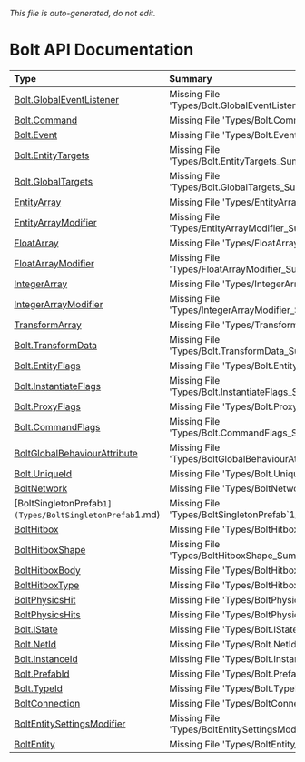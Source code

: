 *This file is auto-generated, do not edit.*

# Bolt API Documentation
| Type | Summary |
|:-----|:--------|
|[Bolt.GlobalEventListener](Types/Bolt.GlobalEventListener.md)|Missing File 'Types/Bolt.GlobalEventListener_Summary.md'|
|[Bolt.Command](Types/Bolt.Command.md)|Missing File 'Types/Bolt.Command_Summary.md'|
|[Bolt.Event](Types/Bolt.Event.md)|Missing File 'Types/Bolt.Event_Summary.md'|
|[Bolt.EntityTargets](Types/Bolt.EntityTargets.md)|Missing File 'Types/Bolt.EntityTargets_Summary.md'|
|[Bolt.GlobalTargets](Types/Bolt.GlobalTargets.md)|Missing File 'Types/Bolt.GlobalTargets_Summary.md'|
|[EntityArray](Types/EntityArray.md)|Missing File 'Types/EntityArray_Summary.md'|
|[EntityArrayModifier](Types/EntityArrayModifier.md)|Missing File 'Types/EntityArrayModifier_Summary.md'|
|[FloatArray](Types/FloatArray.md)|Missing File 'Types/FloatArray_Summary.md'|
|[FloatArrayModifier](Types/FloatArrayModifier.md)|Missing File 'Types/FloatArrayModifier_Summary.md'|
|[IntegerArray](Types/IntegerArray.md)|Missing File 'Types/IntegerArray_Summary.md'|
|[IntegerArrayModifier](Types/IntegerArrayModifier.md)|Missing File 'Types/IntegerArrayModifier_Summary.md'|
|[TransformArray](Types/TransformArray.md)|Missing File 'Types/TransformArray_Summary.md'|
|[Bolt.TransformData](Types/Bolt.TransformData.md)|Missing File 'Types/Bolt.TransformData_Summary.md'|
|[Bolt.EntityFlags](Types/Bolt.EntityFlags.md)|Missing File 'Types/Bolt.EntityFlags_Summary.md'|
|[Bolt.InstantiateFlags](Types/Bolt.InstantiateFlags.md)|Missing File 'Types/Bolt.InstantiateFlags_Summary.md'|
|[Bolt.ProxyFlags](Types/Bolt.ProxyFlags.md)|Missing File 'Types/Bolt.ProxyFlags_Summary.md'|
|[Bolt.CommandFlags](Types/Bolt.CommandFlags.md)|Missing File 'Types/Bolt.CommandFlags_Summary.md'|
|[BoltGlobalBehaviourAttribute](Types/BoltGlobalBehaviourAttribute.md)|Missing File 'Types/BoltGlobalBehaviourAttribute_Summary.md'|
|[Bolt.UniqueId](Types/Bolt.UniqueId.md)|Missing File 'Types/Bolt.UniqueId_Summary.md'|
|[BoltNetwork](Types/BoltNetwork.md)|Missing File 'Types/BoltNetwork_Summary.md'|
|[BoltSingletonPrefab`1](Types/BoltSingletonPrefab`1.md)|Missing File 'Types/BoltSingletonPrefab`1_Summary.md'|
|[BoltHitbox](Types/BoltHitbox.md)|Missing File 'Types/BoltHitbox_Summary.md'|
|[BoltHitboxShape](Types/BoltHitboxShape.md)|Missing File 'Types/BoltHitboxShape_Summary.md'|
|[BoltHitboxBody](Types/BoltHitboxBody.md)|Missing File 'Types/BoltHitboxBody_Summary.md'|
|[BoltHitboxType](Types/BoltHitboxType.md)|Missing File 'Types/BoltHitboxType_Summary.md'|
|[BoltPhysicsHit](Types/BoltPhysicsHit.md)|Missing File 'Types/BoltPhysicsHit_Summary.md'|
|[BoltPhysicsHits](Types/BoltPhysicsHits.md)|Missing File 'Types/BoltPhysicsHits_Summary.md'|
|[Bolt.IState](Types/Bolt.IState.md)|Missing File 'Types/Bolt.IState_Summary.md'|
|[Bolt.NetId](Types/Bolt.NetId.md)|Missing File 'Types/Bolt.NetId_Summary.md'|
|[Bolt.InstanceId](Types/Bolt.InstanceId.md)|Missing File 'Types/Bolt.InstanceId_Summary.md'|
|[Bolt.PrefabId](Types/Bolt.PrefabId.md)|Missing File 'Types/Bolt.PrefabId_Summary.md'|
|[Bolt.TypeId](Types/Bolt.TypeId.md)|Missing File 'Types/Bolt.TypeId_Summary.md'|
|[BoltConnection](Types/BoltConnection.md)|Missing File 'Types/BoltConnection_Summary.md'|
|[BoltEntitySettingsModifier](Types/BoltEntitySettingsModifier.md)|Missing File 'Types/BoltEntitySettingsModifier_Summary.md'|
|[BoltEntity](Types/BoltEntity.md)|Missing File 'Types/BoltEntity_Summary.md'|
